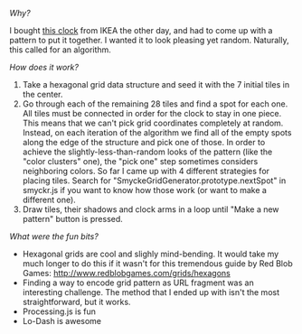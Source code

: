 *Why?*

I bought [this clock](http://www.ikea.com/us/en/catalog/products/80232223/) from IKEA the other day, and had to come up with a pattern to put it together. I wanted it to look pleasing yet random. Naturally, this called for an algorithm.

*How does it work?*

1. Take a hexagonal grid data structure and seed it with the 7 initial tiles in the center.
2. Go through each of the remaining 28 tiles and find a spot for each one. All tiles must be connected in order for the clock to stay in one piece. This means that we can't pick grid coordinates completely at random. Instead, on each iteration of the algorithm we find all of the empty spots along the edge of the structure and pick one of those. In order to achieve the slightly-less-than-random looks of the pattern (like the "color clusters" one), the "pick one" step sometimes considers neighboring colors. So far I came up with 4 different strategies for placing tiles. Search for "SmyckeGridGenerator.prototype.nextSpot" in smyckr.js if you want to know how those work (or want to make a different one).
3. Draw tiles, their shadows and clock arms in a loop until "Make a new pattern" button is pressed.

*What were the fun bits?*

- Hexagonal grids are cool and slighly mind-bending. It would take my much longer to do this if it wasn't for this tremendous guide by Red Blob Games: http://www.redblobgames.com/grids/hexagons
- Finding a way to encode grid pattern as URL fragment was an interesting challenge. The method that I ended up with isn't the most straightforward, but it works.
- Processing.js is fun
- Lo-Dash is awesome
